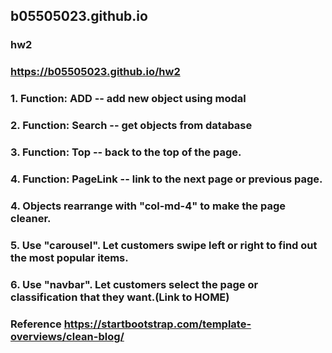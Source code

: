 ## b05505023.github.io

### hw2
### https://b05505023.github.io/hw2

### 1. Function: ADD -- add new object using modal
### 2. Function: Search -- get objects from database
### 3. Function: Top -- back to the top of the page.
### 4. Function: PageLink -- link to the next page or previous page.
### 4. Objects rearrange with "col-md-4" to make the page cleaner.
### 5. Use "carousel". Let customers swipe left or right to find out the most popular items.
### 6. Use "navbar". Let customers select the page or classification that they want.(Link to HOME)


### Reference https://startbootstrap.com/template-overviews/clean-blog/
